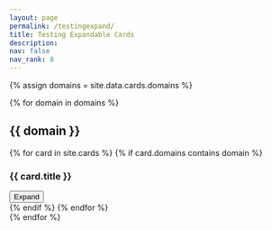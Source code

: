 ```yaml
---
layout: page
permalink: /testingexpand/
title: Testing Expandable Cards
description: 
nav: false
nav_rank: 8
---
```


{% assign domains = site.data.cards.domains %}

{% for domain in domains %}
  <h2>{{ domain }}</h2>
  <div class="card-container">
    {% for card in site.cards %}
      {% if card.domains contains domain %}
        <div class="card">
          <h3 class="card-title">{{ card.title }}</h3>
          <button class="toggle-button">Expand</button>
          <div class="card-content">
            {{ card.teaser }}
            <!-- Add more content here if needed -->
          </div>
        </div>
      {% endif %}
    {% endfor %}
  </div>
{% endfor %}

<script>
  const toggleButtons = document.querySelectorAll('.toggle-button');

  toggleButtons.forEach(button => {
    button.addEventListener('click', () => {
      const content = button.nextElementSibling;
      content.classList.toggle('expanded');
      button.textContent = content.classList.contains('expanded') ? 'Collapse' : 'Expand';
    });
  });
</script>

<style>
  .card-content {
    display: none;
  }

  .card-content.expanded {
    display: block;
  }
</style>
